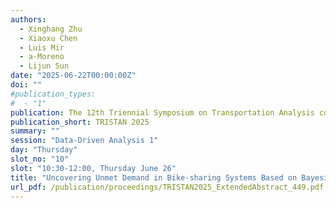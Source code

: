 ```yaml
---
authors:
  - Xinghang Zhu
  - Xiaoxu Chen
  - Luis Mir
  - a-Moreno
  - Lijun Sun
date: "2025-06-22T00:00:00Z"
doi: ""
#publication_types:
#  - "1"
publication: The 12th Triennial Symposium on Transportation Analysis conference
publication_short: TRISTAN 2025
summary: ""
session: "Data-Driven Analysis 1"
day: "Thursday"
slot_no: "10"
slot: "10:30-12:00, Thursday June 26"
title: "Uncovering Unmet Demand in Bike-sharing Systems Based on Bayesian Gaussian Decomposition of Time-varying OD Tensor"
url_pdf: /publication/proceedings/TRISTAN2025_ExtendedAbstract_449.pdf
---
```

